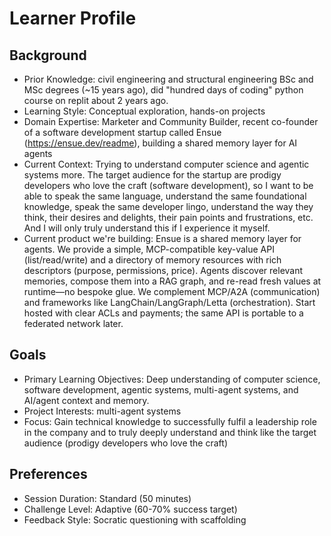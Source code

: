 # Learner Profile

## Background
- Prior Knowledge: civil engineering and structural engineering BSc and MSc degrees (~15 years ago), did "hundred days of coding" python course on replit about 2 years ago.
- Learning Style: Conceptual exploration, hands-on projects
- Domain Expertise: Marketer and Community Builder, recent co-founder of a software development startup called Ensue (https://ensue.dev/readme), building a shared memory layer for AI agents
- Current Context: Trying to understand computer science and agentic systems more. The target audience for the startup are prodigy developers who love the craft (software development), so I want to be able to speak the same language, understand the same foundational knowledge, speak the same developer lingo, understand the way they think, their desires and delights, their pain points and frustrations, etc. And I will only truly understand this if I experience it myself.
- Current product we're building: Ensue is a shared memory layer for agents. We provide a simple, MCP-compatible key-value API (list/read/write) and a directory of memory resources with rich descriptors (purpose, permissions, price). Agents discover relevant memories, compose them into a RAG graph, and re-read fresh values at runtime—no bespoke glue.
We complement MCP/A2A (communication) and frameworks like LangChain/LangGraph/Letta (orchestration). Start hosted with clear ACLs and payments; the same API is portable to a federated network later.


## Goals
- Primary Learning Objectives: Deep understanding of computer science, software development, agentic systems, multi-agent systems, and AI/agent context and memory.
- Project Interests: multi-agent systems
- Focus: Gain technical knowledge to successfully fulfil a leadership role in the company and to truly deeply understand and think like the target audience (prodigy developers who love the craft)

## Preferences
- Session Duration: Standard (50 minutes)
- Challenge Level: Adaptive (60-70% success target)
- Feedback Style: Socratic questioning with scaffolding

